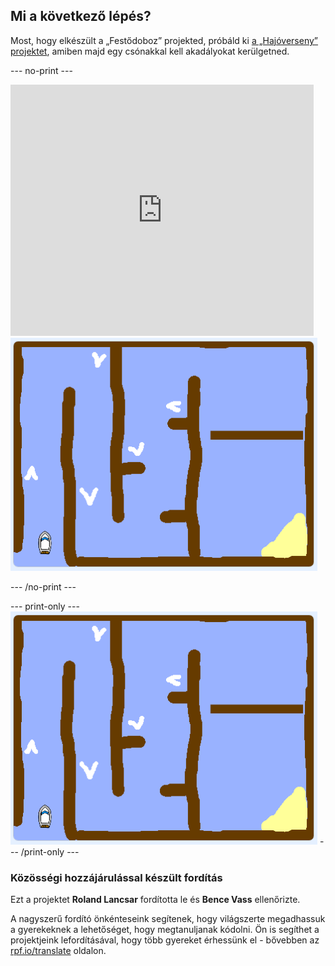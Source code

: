 ## Mi a következő lépés?

Most, hogy elkészült a „Festődoboz” projekted, próbáld ki [a „Hajóverseny” projektet](https://projects.raspberrypi.org/hu-HU/projects/boat-race?utm_source=pathway&utm_medium=whatnext&utm_campaign=projects), amiben majd egy csónakkal kell akadályokat kerülgetned.

--- no-print ---

<div class="scratch-preview">
  <iframe allowtransparency="true" width="485" height="402" src="https://scratch.mit.edu/projects/embed/324792579/?autostart=false" frameborder="0" scrolling="no"></iframe>
  <img src="images/boat_race_demo.png">
</div>

--- /no-print ---

--- print-only --- ![boat race demo](images/boat_race_demo.png) --- /print-only ---

### Közösségi hozzájárulással készült fordítás

Ezt a projektet **Roland Lancsar** fordította le és **Bence Vass** ellenőrizte. 

A nagyszerű fordító önkénteseink segítenek, hogy világszerte megadhassuk a gyerekeknek a lehetőséget, hogy megtanuljanak kódolni. Ön is segíthet a projektjeink lefordításával, hogy több gyereket érhessünk el - bővebben az [rpf.io/translate](https://rpf.io/translate) oldalon.
